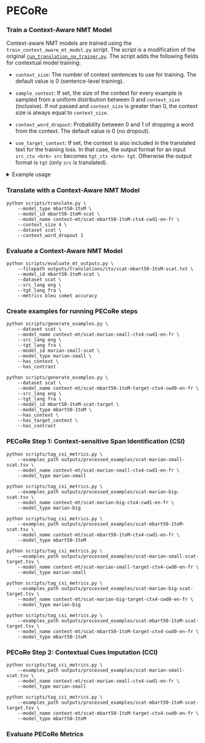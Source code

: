 # PECoRe

### Train a Context-Aware NMT Model

Context-aware NMT models are trained using the `train_context_aware_mt_model.py` script. The script is a modification of the original
[`run_translation_no_trainer.py`](https://github.com/huggingface/transformers/blob/main/examples/pytorch/translation/run_translation_no_trainer.py). The script adds the following fields for contextual model training:

- `context_size`: The number of context sentences to use for training. The default value is 0 (sentence-level training).

- `sample_context`: If set, the size of the context for every example is sampled from a uniform distribution between 0 and `context_size` (inclusive). If not passed and `context_size` is greater than 0, the context size is always equal to `context_size`.

- `context_word_dropout`: Probability between 0 and 1 of dropping a word from the context. The default value is 0 (no dropout).

- `use_target_context`: If set, the context is also included in the translated text for the training loss. In that case, the output format for an input `src_ctx <brk> src` becomes `tgt_ctx <brk> tgt`. Otherwise the output format is `tgt` (only `src` is translated).

<details>
    <summary>Example usage</summary>


Here is an example of fine-tuning an mBART 1-to-50 model on the context-augmented IWSLT17 dataset with up to 4 context sentences and a 10% context word dropout:

```shell
accelerate launch scripts/train_context_aware_mt_model.py \
    --model_name_or_path facebook/mbart-large-50-one-to-many-mmt \
    --source_lang en_XX \
    --target_lang fr_XX \
    --dataset_name gsarti/iwslt2017_context \
    --dataset_config_name iwslt2017-en-fr \
    --output_dir outputs/models/iwslt17-mbart50-1toM-ctx4-cwd1-en-fr \
    --num_beams 5 \
    --max_source_length 512 \
    --max_target_length 128 \
    --num_train_epochs 20 \
    --gradient_accumulation_steps 4 \
    --per_device_train_batch_size 8 \
    --num_warmup_steps 500 \
    --learning_rate 3e-4 \
    --checkpointing_steps epoch \
    --with_tracking \
    --report_to tensorboard \
    --context_size 4 \
    --sample_context \
    --context_word_dropout 0.1 
```

Here is an example of continuing the fine-tuning of a context-aware En->Fr OpusMT model on the training portion of SCAT with up to 4 context sentences and a 10% context word dropout:

```shell
accelerate launch scripts/train_context_aware_mt_model.py \
    --model_name_or_path context-mt/iwslt17-marian-big-ctx4-cwd1-en-fr \
    --dataset_name inseq/scat \
    --dataset_config_name sentences \
    --output_dir outputs/models/scat-marian-big-ctx4-cwd1-en-fr \
    --num_beams 5 \
    --max_source_length 512 \
    --max_target_length 128 \
    --num_train_epochs 2 \
    --gradient_accumulation_steps 2 \
    --per_device_train_batch_size 8 \
    --num_warmup_steps 0 \
    --learning_rate 5e-5 \
    --checkpointing_steps 1000 \
    --logging_steps 200 \
    --with_tracking \
    --report_to tensorboard \
    --context_size 4 \
    --sample_context \
    --context_word_dropout 0.1
```
</details>

### Translate with a Context-Aware NMT Model

```shell
python scripts/translate.py \
    --model_type mbart50-1toM \
    --model_id mbart50-1toM-scat \
    --model_name context-mt/scat-mbart50-1toM-ctx4-cwd1-en-fr \
    --context_size 4 \ 
    --dataset scat \
    --context_word_dropout 1
```

### Evaluate a Context-Aware NMT Model

```shell
python scripts/evaluate_mt_outputs.py \
    --filepath outputs/translations/ctx/scat-mbart50-1toM-scat.txt \
    --model_id mbart50-1toM-scat \
    --dataset scat \
    --src_lang eng \
    --tgt_lang fra \
    --metrics bleu comet accuracy
```

### Create examples for running PECoRe steps

```shell
python scripts/generate_examples.py \
    --dataset scat \
    --model_name context-mt/scat-marian-small-ctx4-cwd1-en-fr \
    --src_lang eng \
    --tgt_lang fra \
    --model_id marian-small-scat \
    --model_type marian-small \
    --has_context \
    --has_contrast

python scripts/generate_examples.py \
    --dataset scat \
    --model_name context-mt/scat-mbart50-1toM-target-ctx4-cwd0-en-fr \
    --src_lang eng \
    --tgt_lang fra \
    --model_id mbart50-1toM-scat-target \
    --model_type mbart50-1toM \
    --has_context \
    --has_target_context \
    --has_contrast
```

### PECoRe Step 1: Context-sensitive Span Identification (CSI)

```shell
python scripts/tag_csi_metrics.py \
    --examples_path outputs/processed_examples/scat-marian-small-scat.tsv \
    --model_name context-mt/scat-marian-small-ctx4-cwd1-en-fr \
    --model_type marian-small

python scripts/tag_csi_metrics.py \
    --examples_path outputs/processed_examples/scat-marian-big-scat.tsv \
    --model_name context-mt/scat-marian-big-ctx4-cwd1-en-fr \
    --model_type marian-big

python scripts/tag_csi_metrics.py \
    --examples_path outputs/processed_examples/scat-mbart50-1toM-scat.tsv \
    --model_name context-mt/scat-mbart50-1toM-ctx4-cwd1-en-fr \
    --model_type mbart50-1toM

python scripts/tag_csi_metrics.py \
    --examples_path outputs/processed_examples/scat-marian-small-scat-target.tsv \
    --model_name context-mt/scat-marian-small-target-ctx4-cwd0-en-fr \
    --model_type marian-small

python scripts/tag_csi_metrics.py \
    --examples_path outputs/processed_examples/scat-marian-big-scat-target.tsv \
    --model_name context-mt/scat-marian-big-target-ctx4-cwd0-en-fr \
    --model_type marian-big

python scripts/tag_csi_metrics.py \
    --examples_path outputs/processed_examples/scat-mbart50-1toM-scat-target.tsv \
    --model_name context-mt/scat-mbart50-1toM-target-ctx4-cwd0-en-fr \
    --model_type mbart50-1toM
```

### PECoRe Step 2: Contextual Cues Imputation (CCI)

```shell
python scripts/tag_cci_metrics.py \
    --examples_path outputs/processed_examples/scat-marian-small-scat.tsv \
    --model_name context-mt/scat-marian-small-ctx4-cwd1-en-fr \
    --model_type marian-small

python scripts/tag_cci_metrics.py \
    --examples_path outputs/processed_examples/scat-mbart50-1toM-scat-target.tsv \
    --model_name context-mt/scat-mbart50-1toM-target-ctx4-cwd0-en-fr \
    --model_type mbart50-1toM
```

### Evaluate PECoRe Metrics

